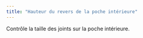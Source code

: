 ```yaml
---
title: "Hauteur du revers de la poche intérieure"
---
```


Contrôle la taille des joints sur la poche intérieure.




